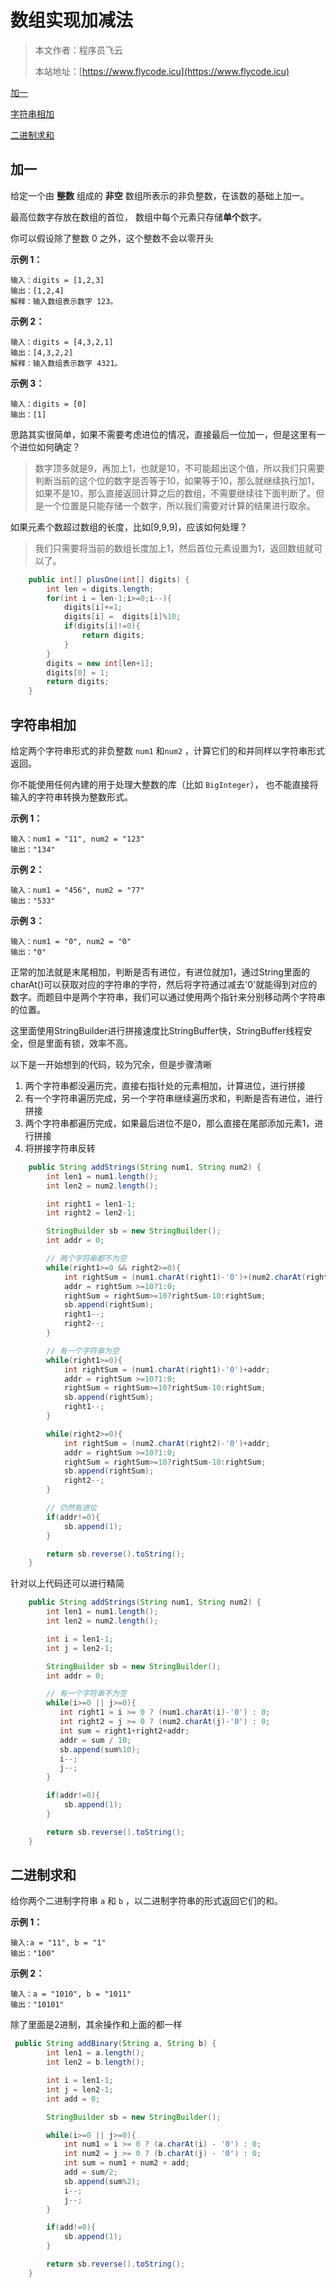 # 数组实现加减法
> 本文作者：程序员飞云
>
> 本站地址：[https://www.flycode.icu](https://www.flycode.icu)

[加一](https://leetcode.cn/problems/plus-one/)

[字符串相加](https://leetcode.cn/problems/add-strings/)

[二进制求和](https://leetcode.cn/problems/add-binary/)



## 加一

给定一个由 **整数** 组成的 **非空** 数组所表示的非负整数，在该数的基础上加一。

最高位数字存放在数组的首位， 数组中每个元素只存储**单个**数字。

你可以假设除了整数 0 之外，这个整数不会以零开头

**示例 1：**

```
输入：digits = [1,2,3]
输出：[1,2,4]
解释：输入数组表示数字 123。
```

**示例 2：**

```
输入：digits = [4,3,2,1]
输出：[4,3,2,2]
解释：输入数组表示数字 4321。
```

**示例 3：**

```
输入：digits = [0]
输出：[1]
```



思路其实很简单，如果不需要考虑进位的情况，直接最后一位加一，但是这里有一个进位如何确定？

> 数字顶多就是9，再加上1，也就是10，不可能超出这个值，所以我们只需要判断当前的这个位的数字是否等于10，如果等于10，那么就继续执行加1，如果不是10，那么直接返回计算之后的数组，不需要继续往下面判断了。但是一个位置是只能存储一个数字，所以我们需要对计算的结果进行取余。

如果元素个数超过数组的长度，比如[9,9,9]，应该如何处理？

> 我们只需要将当前的数组长度加上1，然后首位元素设置为1，返回数组就可以了。

```java
    public int[] plusOne(int[] digits) {
        int len = digits.length;
        for(int i = len-1;i>=0;i--){
            digits[i]+=1;
            digits[i] =  digits[i]%10;
            if(digits[i]!=0){
                return digits;
            }
        }
        digits = new int[len+1];
        digits[0] = 1;
        return digits; 
    }
```



## 字符串相加

给定两个字符串形式的非负整数 `num1` 和`num2` ，计算它们的和并同样以字符串形式返回。

你不能使用任何內建的用于处理大整数的库（比如 `BigInteger`）， 也不能直接将输入的字符串转换为整数形式。

**示例 1：**

```
输入：num1 = "11", num2 = "123"
输出："134"
```

**示例 2：**

```
输入：num1 = "456", num2 = "77"
输出："533"
```

**示例 3：**

```
输入：num1 = "0", num2 = "0"
输出："0"
```

 正常的加法就是末尾相加，判断是否有进位，有进位就加1，通过String里面的charAt()可以获取对应的字符串的字符，然后将字符通过减去'0'就能得到对应的数字。而题目中是两个字符串，我们可以通过使用两个指针来分别移动两个字符串的位置。

这里面使用StringBuilder进行拼接速度比StringBuffer快，StringBuffer线程安全，但是里面有锁，效率不高。

以下是一开始想到的代码，较为冗余，但是步骤清晰

1. 两个字符串都没遍历完，直接右指针处的元素相加，计算进位，进行拼接
2. 有一个字符串遍历完成，另一个字符串继续遍历求和，判断是否有进位，进行拼接
3. 两个字符串都遍历完成，如果最后进位不是0，那么直接在尾部添加元素1，进行拼接
4. 将拼接字符串反转

```java
    public String addStrings(String num1, String num2) {
        int len1 = num1.length();
        int len2 = num2.length();

        int right1 = len1-1;
        int right2 = len2-1;

        StringBuilder sb = new StringBuilder();
        int addr = 0;

        // 两个字符串都不为空
        while(right1>=0 && right2>=0){
            int rightSum = (num1.charAt(right1)-'0')+(num2.charAt(right2)-'0')+addr;
            addr = rightSum >=10?1:0;
            rightSum = rightSum>=10?rightSum-10:rightSum;
            sb.append(rightSum);
            right1--;
            right2--;
        }

        // 有一个字符串为空
        while(right1>=0){
            int rightSum = (num1.charAt(right1)-'0')+addr;
            addr = rightSum >=10?1:0;
            rightSum = rightSum>=10?rightSum-10:rightSum;
            sb.append(rightSum);
            right1--;
        }

        while(right2>=0){
            int rightSum = (num2.charAt(right2)-'0')+addr;
            addr = rightSum >=10?1:0;
            rightSum = rightSum>=10?rightSum-10:rightSum;
            sb.append(rightSum);
            right2--;
        }

        // 仍然有进位
        if(addr!=0){
            sb.append(1);
        }

        return sb.reverse().toString();
    }
```



针对以上代码还可以进行精简

```java
    public String addStrings(String num1, String num2) {
        int len1 = num1.length();
        int len2 = num2.length();

        int i = len1-1;
        int j = len2-1;

        StringBuilder sb = new StringBuilder();
        int addr = 0;

        // 有一个字符串不为空
        while(i>=0 || j>=0){
           int right1 = i >= 0 ? (num1.charAt(i)-'0') : 0;
           int right2 = j >= 0 ? (num2.charAt(j)-'0') : 0;
           int sum = right1+right2+addr;
           addr = sum / 10;
           sb.append(sum%10);
           i--;
           j--;
        }

        if(addr!=0){
            sb.append(1);
        }

        return sb.reverse().toString();
    }
```



## 二进制求和

给你两个二进制字符串 `a` 和 `b` ，以二进制字符串的形式返回它们的和。

**示例 1：**

```
输入:a = "11", b = "1"
输出："100"
```

**示例 2：**

```
输入：a = "1010", b = "1011"
输出："10101"
```

除了里面是2进制，其余操作和上面的都一样

```java
 public String addBinary(String a, String b) {
        int len1 = a.length();
        int len2 = b.length();

        int i = len1-1;
        int j = len2-1;
        int add = 0;

        StringBuilder sb = new StringBuilder();

        while(i>=0 || j>=0){
            int num1 = i >= 0 ? (a.charAt(i) - '0') : 0;
            int num2 = j >= 0 ? (b.charAt(j) - '0') : 0;
            int sum = num1 + num2 + add;
            add = sum/2;
            sb.append(sum%2);
            i--;
            j--;
        }

        if(add!=0){
            sb.append(1);
        }

        return sb.reverse().toString();
    }
```

